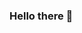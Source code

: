 ### Hello there 👋

<!--
**paulopompeu/paulopompeu** is a ✨ _special_ ✨ repository because its `README.md` (this file) appears on your GitHub profile.
# <img src="https://cdn.discordapp.com/attachments/616042868750024825/737838312521334814/supermario.gif" width="50">
Here are some ideas to get you started:

- 🔭 I’m currently working on ...
- 🌱 I’m currently learning ...
- 👯 I’m looking to collaborate on ...
- 🤔 I’m looking for help with ...
- 💬 Ask me about ...
- 📫 How to reach me: ...
- 😄 Pronouns: ...
- ⚡ Fun fact: ...
-->
